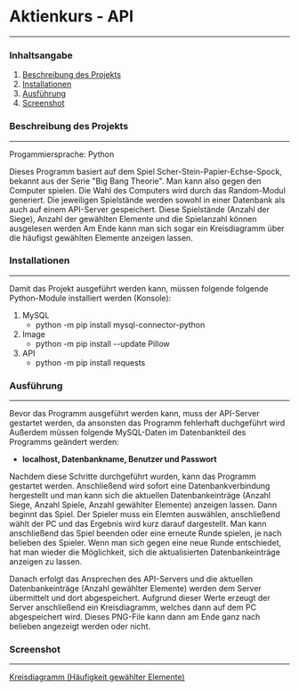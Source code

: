 # Aktienkurs - API
***
### Inhaltsangabe
1. [Beschreibung des Projekts](#beschreibungdesprojekts)
2. [Installationen](#installationen)
3. [Ausführung](#ausführung)
4. [Screenshot](#screenshot)

### Beschreibung des Projekts
***
Progammiersprache: Python

Dieses Programm basiert auf dem Spiel Scher-Stein-Papier-Echse-Spock, bekannt aus der Serie "Big Bang Theorie". 
Man kann also gegen den Computer spielen. Die Wahl des Computers wird durch das Random-Modul generiert. 
Die jeweiligen Spielstände werden sowohl in einer Datenbank als auch auf einem API-Server gespeichert. 
Diese Spielstände (Anzahl der Siege), Anzahl der gewählten Elemente und die Spielanzahl können ausgelesen werden 
Am Ende kann man sich sogar ein Kreisdiagramm über die häufigst gewählten Elemente anzeigen lassen. 

### Installationen
***
Damit das Projekt ausgeführt werden kann, müssen folgende folgende Python-Module installiert werden (Konsole):
1. MySQL
    * python -m pip install mysql-connector-python
2. Image
    * python -m pip install --update Pillow
3. API
    * python -m pip install requests

### Ausführung
***
Bevor das Programm ausgeführt werden kann, muss der API-Server gestartet werden, da ansonsten das Programm fehlerhaft duchgeführt wird
Außerdem müssen folgende MySQL-Daten im Datenbankteil des Programms geändert werden:

* **localhost, Datenbankname, Benutzer und Passwort**

Nachdem diese Schritte durchgeführt wurden, kann das Programm gestartet werden. Anschließend wird sofort eine Datenbankverbindung hergestellt und man
kann sich die aktuellen Datenbankeinträge (Anzahl Siege, Anzahl Spiele, Anzahl gewählter Elemente) anzeigen lassen. Dann beginnt das Spiel.
Der Spieler muss ein Elemten auswählen, anschließend wählt der PC und das Ergebnis wird kurz darauf dargestellt. Man kann anschließend das Spiel beenden oder eine 
erneute Runde spielen, je nach belieben des Spieler. Wenn man sich gegen eine neue Runde entschiedet, hat man wieder die Möglichkeit, sich die aktualisierten Datenbankeinträge
anzeigen zu lassen. 

Danach erfolgt das Ansprechen des API-Servers und die aktuellen Datenbankeinträge (Anzahl gewählter Elemente) werden dem Server übermittelt und dort abgespeichert.
Aufgrund dieser Werte erzeugt der Server anschließend ein Kreisdiagramm, welches dann auf dem PC abgespeichert wird. Dieses PNG-File kann dann am Ende ganz nach belieben
angezeigt werden oder nicht. 

### Screenshot
***
[Kreisdiagramm (Häufigkeit gewählter Elemente)](https://github.com/SimonHauser12/Github/blob/master/4.Klasse/SWP_Normal/Projekte/Projekt2/Aktienkurs/chart.png?raw=true)